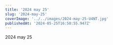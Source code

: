 ```yaml
---
title: '2024 may 25'
slug: '2024-may-25'
coverImage: '../../images/2024-may-25-U4NT.jpg'
publishedAt: '2024-05-25T16:50:55.947Z'
---
```


2024 may 25